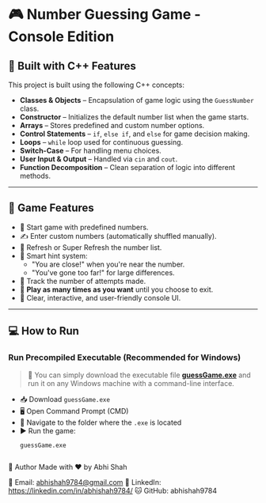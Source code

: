 # 🎮 Number Guessing Game - Console Edition

## 🚀 Built with C++ Features

This project is built using the following C++ concepts:

- **Classes & Objects** – Encapsulation of game logic using the `GuessNumber` class.
- **Constructor** – Initializes the default number list when the game starts.
- **Arrays** – Stores predefined and custom number options.
- **Control Statements** – `if`, `else if`, and `else` for game decision making.
- **Loops** – `while` loop used for continuous guessing.
- **Switch-Case** – For handling menu choices.
- **User Input & Output** – Handled via `cin` and `cout`.
- **Function Decomposition** – Clean separation of logic into different methods.

---

## 🎯 Game Features

- 🎲 Start game with predefined numbers.
- ✍️ Enter custom numbers (automatically shuffled manually).
- 🔁 Refresh or Super Refresh the number list.
- 🧠 Smart hint system:
  - "You are close!" when you're near the number.
  - "You've gone too far!" for large differences.
- 🔢 Track the number of attempts made.
- 🔁 **Play as many times as you want** until you choose to exit.
- 🧼 Clear, interactive, and user-friendly console UI.

---

## 💻 How to Run

### Run Precompiled Executable (Recommended for Windows)

> 🔹 You can simply download the executable file [**guessGame.exe**](./guessGame.exe) and run it on any Windows machine with a command-line interface.

- 📥 Download `guessGame.exe`
- 🖥️ Open Command Prompt (CMD)
- 📂 Navigate to the folder where the `.exe` is located
- ▶️ Run the game:
  ```bash
  guessGame.exe



👤 Author
Made with ❤️ by Abhi Shah

📧 Email: abhishah9784@gmail.com
🔗 LinkedIn: https://linkedin.com/in/abhishah9784/
🐱 GitHub: abhishah9784